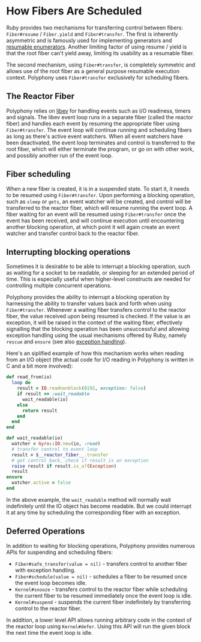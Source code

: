 # How Fibers Are Scheduled

Ruby provides two mechanisms for transferring control between fibers:
`Fiber#resume` / `Fiber.yield` and `Fiber#transfer`. The first is inherently asymmetric and is famously used
for implementing generators and [resumable enumerators](https://blog.appsignal.com/2018/11/27/ruby-magic-fibers-and-enumerators-in-ruby.html).
Another limiting factor of using resume / yield is that the root fiber can't
yield away, limiting its usability as a resumable fiber.

The second mechanism, using `Fiber#transfer`, is completely symmetric and allows
use of the root fiber as a general purpose resumable execution context.
Polyphony uses `Fiber#transfer` exclusively for scheduling fibers.

## The Reactor Fiber

Polyphony relies on [libev](http://software.schmorp.de/pkg/libev.html) for
handling events such as I/O readiness, timers and signals. The libev event loop
runs in a separate fiber (called the reactor fiber) and handles each event by 
resuming the appropriate fiber using `Fiber#transfer`. The event loop will 
continue running and scheduling fibers as long as there's active event watchers.
When all event watchers have been deactivated, the event loop terminates and
control is  transferred to the root fiber, which will either terminate the
program, or go on with other work, and possibly another run of the event loop.

## Fiber scheduling

When a new fiber is created, it is in a suspended state. To start it, it needs
to be resumed using `Fiber#transfer`. Upon performing a blocking operation, such
as `sleep` or `gets`, an event watcher will be created, and control will be
transferred to the reactor fiber, which will resume running the event loop. A
fiber waiting for an event will be resumed using `Fiber#transfer` once the event
has been received, and will continue execution until encountering another
blocking operation, at which point it will again create an event watcher and
transfer control back to the reactor fiber.

## Interrupting blocking operations

Sometimes it is desirable to be able to interrupt a blocking operation, such as
waiting for a socket to be readable, or sleeping for an extended period of time.
This is especially useful when higher-level constructs are needed for
controlling multiple concurrent operations.

Polyphony provides the ability to interrupt a blocking operation by harnessing
the ability to transfer values back and forth when using `Fiber#transfer`.
Whenever a waiting fiber transfers control to the reactor fiber, the value 
received upon being resumed is checked. If the value is an exception, it will
be raised in the context of the waiting fiber, effectively signalling that the
blocking operation has been unsuccessful and allowing exception handling using
the usual mechanisms offered by Ruby, namely `rescue` and `ensure` (see also
[exception handling](./exception-handling.md)).

Here's an siplified example of how this mechanism works when reading from an I/O
object (the actual code for I/O reading in Polyphony is written in C and a bit
more involved):

```ruby
def read_from(io)
  loop do
    result = IO.readnonblock(8192, exception: false)
    if result == :wait_readable
      wait_readable(io)
    else
      return result
    end
  end
end

def wait_readable(io)
  watcher = Gyro::IO.new(io, :read)
  # transfer control to event loop
  result = $__reactor_fiber__.transfer
  # got control back, check if result is an exception
  raise result if result.is_a?(Exception)
  result
ensure
  watcher.active = false
end
```

In the above example, the `wait_readable` method will normally wait indefinitely
until the IO object has become readable. But we could interrupt it at any time
by scheduling the corresponding fiber with an exception.

## Deferred Operations

In addition to waiting for blocking operations, Polyphony provides numerous APIs 
for suspending and scheduling fibers:

- `Fiber#safe_transfer(value = nil)` - transfers control to another fiber with
  exception handling.
- `Fiber#schedule(value = nil)` - schedules a fiber to be resumed once the
  event loop becomes idle.
- `Kernel#snooze` - transfers control to the reactor fiber while scheduling the
  current fiber to be resumed immediately once the event loop is idle.
- `Kernel#suspend` - suspends the current fiber indefinitely by transferring
  control to the reactor fiber.

In addition, a lower level API allows running arbitrary code in the context of
the reactor loop using `Kernel#defer`. Using this API will run the given block
the next time the event loop is idle.
